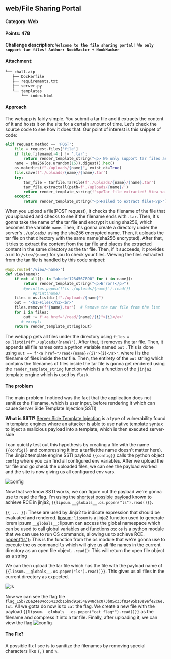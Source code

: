 ## web/File Sharing Portal
#### Category: Web
#### Points: 478

#### Challenge description: `Welcome to the file sharing portal! We only support tar files! Author: NoobMaster + NoobHacker`
#### Attachment: 
```bash
└── chall.zip
   ├── Dockerfile
   ├── requirements.txt
   ├── server.py
   └── templates
       └── index.html
```

#### Approach

The webapp is fairly simple. You submit a tar file and it extracts the content of it and hosts it on the site for a certain amount of time. Let's check the source code to see how it does that. Our point of interest is this snippet of code:
```python
elif request.method == 'POST':
	file = request.files['file']
	if file.filename[-4:] != '.tar':
		return render_template_string("<p> We only support tar files as of right now!</p>")
	name = sha256(os.urandom(16)).digest().hex()
	os.makedirs(f"./uploads/{name}", exist_ok=True)
	file.save(f"./uploads/{name}/{name}.tar")
	try:
		tar_file = tarfile.TarFile(f'./uploads/{name}/{name}.tar')
		tar_file.extractall(path=f'./uploads/{name}/')
		return render_template_string(f"<p>Tar file extracted! View <a href='/view/{name}'>here</a>")
	except:
		return render_template_string("<p>Failed to extract file!</p>")
```
When you upload a file(POST request), it checks the filename of the file that you uploaded and checks to see if the filename ends with `.tar`. Then, It's gonna take the name of the tar file and encrypt it using sha256, which becomes the variable `name`.  Then, it's gonna create a directory under the server's `./uploads/` using the sha256 encrypted name. Then, it uploads the tar file on that directory with the same name(sha256 encrypted). After that, it tries to extract the content from the tar file and places the extracted content in the same directory as the tar file. Then, if it succeeds, it provides a url to `/view/{name}` for you to check your files. Viewing the files extracted from the tar file is handled by this code snippet:

```python
@app.route('/view/<name>')
def view(name):
    if not all([i in "abcdef1234567890" for i in name]):
        return render_template_string("<p>Error!</p>")
        #print(os.popen(f'ls ./uploads/{name}').read())
            #print(name)
    files = os.listdir(f"./uploads/{name}")
    out = '<h1>Files</h1><br>'
    files.remove(f'{name}.tar')  # Remove the tar file from the list
    for i in files:
        out += f'<a href="/read/{name}/{i}">{i}</a>'
       # except:
    return render_template_string(out)
```

The webapp gets all files under the directory using `files = os.listdir(f"./uploads/{name}")`. 
After that, it removes the tar file. Then, it appends all file names onto a python variable named `out` .  This is done using `out += f'<a href="/read/{name}/{i}">{i}</a>'`. where i is the filename of files inside the tar file. Then, the entirety of the `out` string which contains the filenames of files inside the tar file is gonna get rendered using the `render_template_string` function which is a function of the `jinja2` template engine which is used by `flask`.
#### The problem

The main problem I noticed was the fact that the application does not sanitize the filename, which is user input, before rendering it which can cause Server Side Template Injection(SSTI)

**What is SSTI?**
[Server Side Template Injection](https://portswigger.net/web-security/server-side-template-injection) is a type of vulnerability found in template engines where an attacker is able to use native template syntax to inject a malicious payload into a template, which is then executed server-side

I can quickly test out this hypothesis by creating a file with the name `{{config}}` and compressing it into a tarfile(the name doesn't matter here). The Jinja2 template engine SSTI payload `{{config}}` calls the python object `config` where you can find all configured env variables. After we upload the tar file and go check the uploaded files, we can see the payload worked and the site is now giving us all configured env vars.

![config](ssti.png)

Now that we know SSTI works, we can figure out the payload we're gonna use to read the flag. I'm using the [shortest possible payload](https://twitter.com/podalirius_/status/1655970628648697860) known to achieve RCE in jinja2, 
`{{lipsum.__globals__.os.popen("ls").read()}}`. 

`{{ ... }}`: These are used by Jinja2 to indicate expression that should be evaluated and rendered. 
[lipsum](https://jinja.palletsprojects.com/en/2.11.x/templates/#lipsum): `lipsum` is a jinja2 function used to generate lorem ipsum
`__globals__`: lipsum can access the global namespace which can be used to call global variables and functions
[os](https://docs.python.org/3/library/os.html): `os` is a python module that we can use to run OS commands, allowing us to achieve RCE.
[popen("ls")](https://docs.python.org/3/library/os.html#os.popen):  This is the function from the os module that we're gonna use to execute the os command `ls` which will give us all file names in the current directory as an open file object.
`.read()`:  This will return the open file object as a string

We can then upload the tar file which has the file with the payload name of `{{lipsum.__globals__.os.popen("ls").read()}}`.  This gives us all files in the current directory as expected.

![ls](ls.png)

Now we can see the flag file `flag_15b726a24e04cc6413cb15b9d91e548948dac073b85c33f82495b10e9efe2c6e.txt`. All we gotta do now is to `cat` the flag.
We create a new file with the payload `{{lipsum.__globals__.os.popen("cat flag*").read()}}` as the filename and compress it into a tar file. Finally, after uploading it, we can view the flag
![config](flag.png)

#### The Fix?
A possible fix I see is to sanitize the filenames by removing special characters like `{`, `}` and `%`. 